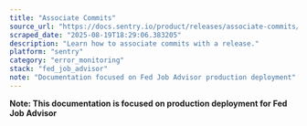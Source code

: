 ```yaml
---
title: "Associate Commits"
source_url: "https://docs.sentry.io/product/releases/associate-commits/#using-the-api"
scraped_date: "2025-08-19T18:29:06.383205"
description: "Learn how to associate commits with a release."
platform: "sentry"
category: "error_monitoring"
stack: "fed_job_advisor"
note: "Documentation focused on Fed Job Advisor production deployment"
---
```

**Note: This documentation is focused on production deployment for Fed Job Advisor**

<!-- DEV: HomeProduct WalkthroughsReleasesAssociate Commits Copy pageAssociate CommitsLearn how to associate commits with a release.This feature is only applicable for error issues with debug information files, excluding source maps. Other categories of issues (such as performance issues or replay issues) do not support this feature.In your release process, you can add a step to create a release in Sentry and associate it with commits from your linked repository. When you've done this, you'll be able to see the commits associated with a release in the Release Details page.If you're using one of our release automation options, this step should be done automatically.However, if you don't have a repository integration installed, you can send Sentry your raw commit metadata using the Sentry CLI or our API.Associate Commits With a ReleaseWhen you've associated commits, we can tie together the commits in the release, including:Files touched by those commitsFiles observed in the stack traceAuthors of those filesIssues resolved by those commitsUsing the CLIIn this CLI example:Environment variables configure the CLI (see Working with Projects for alternatives)The propose-version sub-command determines a release ID automaticallyA release tagged VERSION is created for the organization my-org for projects project1 and project2Because of the --auto flag, the repository name is determined automatically, and commits between the previous release’s head commit and the current head commit are associated with the release.BashCopied# Assumes you're in a git repository export SENTRY_AUTH_TOKEN=sntrys_YOUR_TOKEN_HERE export SENTRY_ORG=example-org VERSION=$(sentry-cli releases propose-version) # Create a release sentry-cli releases new -p project1 -p project2 $VERSION # Associate commits with the release sentry-cli releases set-commits --auto $VERSION If you don't have a repo-based integration associated with your Sentry organization, then the --auto flag will automatically use the git tree of your local repo, and associate commits between the previous release's head commit and the current head commit with the release. If this is the first release, Sentry will use the latest 10 - 20 commits, depending on the integration. This behavior is configurable with the --initial-depth flag.Alternatively, you can use the --local flag to enable this behavior by default:BashCopiedsentry-cli releases set-commits --local $VERSION For more control over which commits to associate, or if you're unable to execute the command inside the repository, you can manually specify a repository and range.The following example associates commits (or refs) between from and to with the current release, where from is the previous release’s commit. The from commit is optional; we’ll use the previous release’s commit as the baseline if it is excluded:BashCopiedsentry-cli releases set-commits --commit "my-repo@from..to" $VERSION The repository name my-repo should match the name you entered when linking the repo, and should be in the form owner-name/repo-name.Using the APITo send Sentry your commit metadata using the API, use the create release endpoint.Use the following format for your commits:JSONCopied{ "commits": [ { "patch_set": [ { "path": "path/to/added-file.html", "type": "A" }, { "path": "path/to/modified-file.html", "type": "M" }, { "path": "path/to/deleted-file.html", "type": "D" } ], "repository": "owner-name/repo-name", "author_name": "Author Name", "author_email": "author_email@example.com", "timestamp": "2018-09-20T11:50:22+03:00", "message": "This is the commit message.", "id": "8371445ab8a9facd271df17038ff295a48accae7" } ] } patch_setA list of the files that have been changed in the commit. Specifying the patch_set is necessary to power suspect commits and suggested assignees. It consists of two parts:pathThe path to the file. Both forward and backward slashes ('/' '\\') are supported.typeThe types of changes that happened in that commit. The options are:Add (A)Modify (M)Delete (D)repositoryThe full name of the repository the commit belongs to. If this field is not given Sentry will generate a name in the form: u'organization-<organization_id>' (i.e. if the organization id is 123, then the generated repository name will be u'organization-123).author_emailThe commit author's email is required to enable the suggested assignee feature.author_nameThe commit author's name may also be included.timestampThe commit timestamp is used to sort the commits given. If a timestamp is not included, the commits will remain sorted in the order given.messageThe commit message.idThe commit ID.Create the Release with Patch DataHere is an example of a request using patch data:Confirm you’re using Auth Tokens, not API Keys, which are deprecated.BashCopiedcurl https://sentry.io/api/0/organizations/your-organization-name/releases/ \ -X POST \ -H 'Authorization: Bearer <Token>' \ -H 'Content-Type: application/json' \ -d ' { "version": "2.0rc2", "projects":["project-1","project-2"], "commits":[ { "patch_set": [ {"path": "path/to/added-file.html", "type": "A"}, {"path": "path/to/modified-file.html", "type": "M"}, {"path": "path/to/deleted-file.html", "type": "D"} ], "repository": "owner-name/repo-name", "author_name": "Author Name", "author_email": "author_email@example.com", "timestamp": "2018-09-20T11:50:22+03:00", "message": "This is the commit message.", "id": "8371445ab8a9facd271df17038ff295a48accae7" } ] } ' If you’d like to have more control over what order the commits appear in, you can send us a list of all commits. That might look like this:PythonCopiedimport subprocess import requests SENTRY_API_TOKEN = <my_api_token> sha_of_previous_release = <previous_sha> log = subprocess.Popen([ 'git', '--no-pager', 'log', '--no-merges', '--no-color', '--pretty=%H', '%s..HEAD' % (sha_of_previous_release,), ], stdout=subprocess.PIPE) commits = log.stdout.read().strip().split('\n') data = { 'commits': [{'id': c, 'repository': 'my-repo-name'} for c in commits], 'version': commits[0], 'projects': ['my-project', 'my-other-project'], } res = requests.post( 'https://sentry.io/api/0/organizations/my-org/releases/', json=data, headers={'Authorization': 'Bearer {}'.format(SENTRY_API_TOKEN)}, ) For more information, see the API reference.If you receive an "Unable to Fetch Commits" email, take a look at our help center article.Resolve Issues by CommitAdditionally, when you've started associating commits with a release, you'll be able to resolve issues by including the issue ID in your commit message. You can find the issue ID at the top of the Issue Details page, next to the assignee dropdown.A commit message might look like this, for example:BashCopiedPrevent empty queries on users Fixes SENTRY-317 When Sentry sees this commit, we’ll reference the commit in the issue, and when you create a release in Sentry, we’ll mark the issue as resolved in that release. You can also resolve issues with pull requests by including fixes <SENTRY-SHORT-ID> in the title or description.If you’re using GitHub, you may have a privacy setting enabled that prevents Sentry from identifying the user’s actual email address. To use the suggested owners feature, uncheck “Keep my email address private” in GitHub’s account settings.PreviousSet UpNextUsageWas this helpful?Yes 👍No 👎How can we improve this page?Submit feedbackHelp improve this contentOur documentation is open source and available on GitHub. Your contributions are welcome, whether fixing a typo (drat!) or suggesting an update ("yeah, this would be better").How to contribute | Edit this page | Create a docs issue | Get support -->